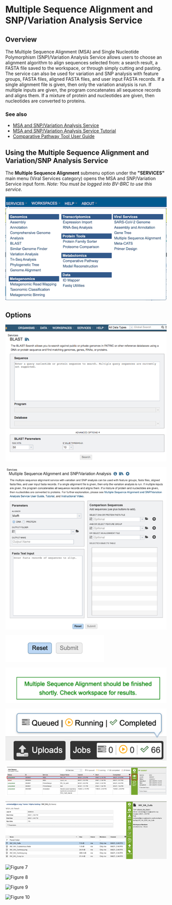 # Multiple Sequence Alignment and SNP/Variation Analysis Service

## Overview
The Multiple Sequence Alignment (MSA) and Single Nucleotide Polymorphism (SNP)/Variation Analysis Service allows users to choose an alignment algorithm to align sequences selected from: a search result, a FASTA file saved to the workspace, or through simply cutting and pasting. The service can also be used for variation and SNP analysis with feature groups, FASTA files, aligned FASTA files, and user input FASTA records. If a single alignment file is given, then only the variation analysis is run. If multiple inputs are given, the program concatenates all sequence records and aligns them. If a mixture of protein and nucleotides are given, then nucleotides are converted to proteins. 

### See also
* [MSA and SNP/Variation Analysis Service](https://beta.bv-brc.org/app/MSA)
* [MSA and SNP/Variation Analysis Service Tutorial](../msa_snp_variation.html)
* [Comparative Pathway Tool User Guide](../other/msa_viewer.html)

## Using the Multiple Sequence Alignment and Variation/SNP Analysis Service
The **Multiple Sequence Alignment** submenu option under the **"SERVICES"** main menu (Viral Services category) opens the MSA and SNP/Variation Service input form. *Note: You must be logged into BV-BRC to use this service.*

![MSA menu option](../images/bv_services_menu.png)

## Options
![BLAST Input Form](../images/blast_input_form.png) 





![Figure 1](../images/msa_Picture1.png "Figure 1")


![Figure 2](../images/msa_Picture2.png "Figure 2")


![Figure 3](../images/msa_Picture3.png "Figure 3")


![Figure 4](../images/msa_Picture4.png "Figure 4")


![Figure 5](../images/msa_Picture5.png "Figure 5")


![Figure 6](../images/msa_Picture6.png "Figure 6")


![Figure 7](../images/msa_Picture7.png "Figure 7")





![Figure 8](./images/Picture8.png "Figure 8")


![Figure 9](./images/Picture9.png "Figure 9")


![Figure 10](./images/Picture10.png "Figure 10")

